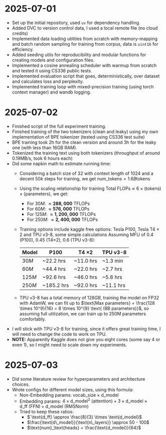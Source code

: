 # 2025-07-01
- Set up the initial repository, used `uv` for dependency handling.
- Added DVC to version control data, I used a local remote file (no cloud credits)
- Implemented data loading utilities from scratch with memory-mapping and batch random sampling for training from corpus, data is `uint16` for efficiency.
- Added seeding utils for reproducibility and modular functions for creating models and configuration files.
- Implemented a cosine annealing scheduler with warmup from scratch and tested it using CS336 public tests. 
- Implemented evaluation script that goes, deterministically, over dataset and calculates loss and perplexity.
- Implemented training loop with mixed-precision training (using torch context manager) and wandb logging.

# 2025-07-02
- Finished script of the full experiment training.  
- Finished training of the two tokenizers (clean and leaky) using my own implementation of BPE tokenizer (tested using CS336 test suite)
- BPE training took 2h for the clean version and around 3h for the leaky one (with less than 16GB RAM). 
- Tokenized the training text using both tokenizers (throughput of around 0.19MB/s, took 6 hours each)
- Did some napkin math to estimate running time:
  - Considering a batch size of $32$ with context length of $1024$ and a decent $50k$ steps for training, we get $\text{num_tokens} = 1.6B \text{tokens}$
  - Using the scaling relationship for training $\text{Total FLOPs} \approx 6 \times (\text{tokens}) \times (\text{parameters})$, we get: 
    - For $30M$: $\approx \mathbf{288{,}000}$ TFLOPs
    - For $60M$: $\approx \mathbf{576{,}000}$ TFLOPs
    - For $125M$: $\approx \mathbf{1{,}200{,}000}$ TFLOPs
    - For $250M$: $\approx \mathbf{2{,}400{,}000}$ TFLOPs
  - Training options include kaggle free options: Tesla P100, Tesla T4 $\times$ 2 and TPU v3-8, some simple calculations Assuming MFU of $0.4$ (P100), $0.45$ (T4×2), $0.6$ (TPU v3-8):
  
      | Model  | P100       | T4 ×2     | TPU v3-8  | 
      |--------|------------|-----------|-----------| 
      | $30M$  | ~22.2 hrs  | ~11.0 hrs | ~1.3 min  | 
      | $60M$  | ~44.4 hrs  | ~22.0 hrs | ~2.7 hrs  | 
      | $125M$ | ~92.6 hrs  | ~46.0 hrs | ~5.6 hrs  | 
      | $250M$ | ~185.2 hrs | ~92.0 hrs | ~11.1 hrs |
  - TPU v3-8 has a total memory of $128GB$, training the model on FP32 with AdamW, we can fit up to $\text{Max parameters} = \frac{128 \times 10^9}{16} = 8 \times 10^{9} \text{ (8B parameters)}$, so assuming full utilization, we can train up to 250M parameters comfortably.
- I will stick with TPU v3-8 for training, since it offers great training time, I will need to change the code to work on TPU.
- **NOTE:** Apparently Kaggle does not give you eight cores (some say 4 or even 1), so I might need to scale down my experiments.

# 2025-07-03
- Did some literature review for hyperparameters and architecture choices. 
- Wrote configs for different model sizes, using this formula: 
  - Non-Embedding params: $\text{vocab_size} \times \text{d_model}$ 
  - Embedding params: $4 \times \text{d_model}^2 \ \text{(attention)} + 3 \times \text{d_model} \times \text{d_ff} \ \text{(FFN)} + \text{d_model} \ \text{(RMSNorm)}$ 
  - Tried to keep these ratios: 
    - $`\text{d_ff} \approx \frac{8}{3} \times \text{d_model}$
    - $`\frac{\text{d\_model}}{\text{n\_layers}} \approx 50 - 100`$
    - $\text{num}_\text{heads} = \frac{\text{d_model}}{64}$

